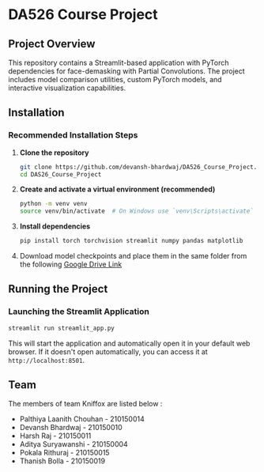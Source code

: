 # DA526 Course Project

## Project Overview
This repository contains a Streamlit-based application with PyTorch dependencies for face-demasking with Partial Convolutions. The project includes model comparison utilities, custom PyTorch models, and interactive visualization capabilities.

## Installation

### Recommended Installation Steps

1. **Clone the repository**
   ```bash
   git clone https://github.com/devansh-bhardwaj/DA526_Course_Project.git
   cd DAS26_Course_Project
   ```

2. **Create and activate a virtual environment (recommended)**
   ```bash
   python -m venv venv
   source venv/bin/activate  # On Windows use `venv\Scripts\activate`
   ```

3. **Install dependencies**
   ```bash
   pip install torch torchvision streamlit numpy pandas matplotlib
   ```
4. Download model checkpoints and place them in the same folder from the following [Google Drive Link](https://drive.google.com/drive/folders/1ipepDhsU1La7VnexyJLoyJFNERUzJBAL?usp=sharing)

## Running the Project

### Launching the Streamlit Application
```bash
streamlit run streamlit_app.py
```

This will start the application and automatically open it in your default web browser. If it doesn't open automatically, you can access it at `http://localhost:8501`.

## Team 
The members of team Kniffox are listed below :
* Palthiya Laanith Chouhan - 210150014
* Devansh Bhardwaj - 210150010
* Harsh Raj - 210150011
* Aditya Suryawanshi - 210150004
* Pokala Rithuraj - 210150015
* Thanish Bolla - 210150019
